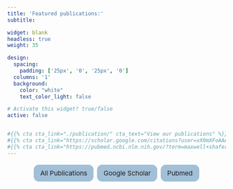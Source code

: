 ```yaml
---
title: 'Featured publications:'
subtitle:

widget: blank
headless: true
weight: 35

design:
  spacing:
    padding: ['25px', '0', '25px', '0']
  columns: '1'
  background:
    color: "white"
    text_color_light: false

# Activate this widget? true/false
active: false


#{{% cta cta_link="./publication/" cta_text="View our publications" %}} 
#{{% cta cta_link="https://scholar.google.com/citations?user=xX0mXFoAAAAJ&hl=en" cta_text="Google Scholar" %}} 
#{{% cta cta_link="https://pubmed.ncbi.nlm.nih.gov/?term=maxwell+shafer" cta_text="Pubmed" %}}
---
```


<style>
      .button {
        background-color: #a2bfd8;
        border: none;
        padding: 10px 15px;
        text-align: center;
        text-decoration: none;
        display: inline-block;
        font-size: 15px;
        margin: 4px 2px;
        cursor: pointer;
        border-radius: 12px;
      }
    </style>


<p align = center>
<a color: inherit; href="./publication/" class="button">All Publications</a>
<a color: inherit; href="https://scholar.google.com/citations?user=xX0mXFoAAAAJ&hl=en" class="button">Google Scholar</a>
<a color: inherit; href="https://pubmed.ncbi.nlm.nih.gov/?term=maxwell+shafer" class="button">Pubmed</a>
</p>

